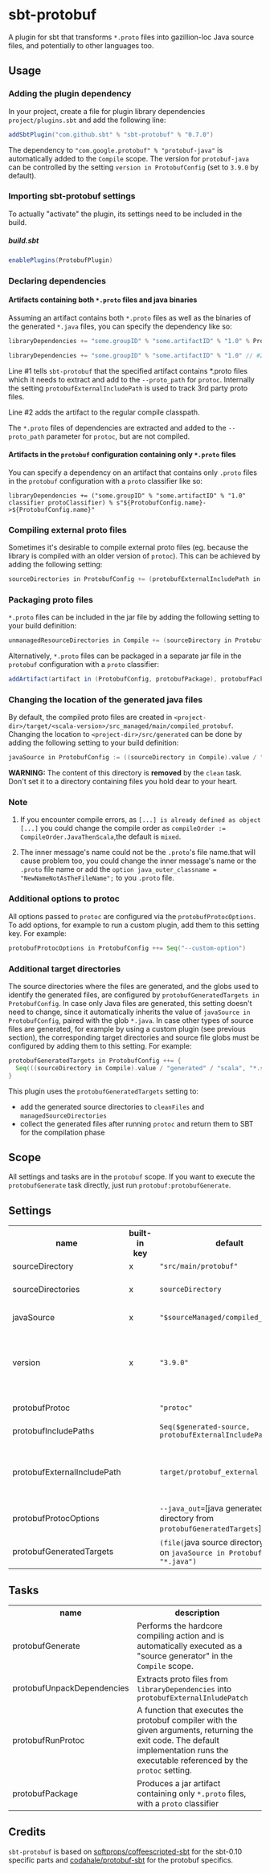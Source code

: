 # sbt-protobuf
A plugin for sbt that transforms `*.proto` files into gazillion-loc Java source files, and potentially to other languages too.


## Usage

### Adding the plugin dependency
In your project, create a file for plugin library dependencies `project/plugins.sbt` and add the following line:

```scala
addSbtPlugin("com.github.sbt" % "sbt-protobuf" % "0.7.0")
```

The dependency to `"com.google.protobuf" % "protobuf-java"` is automatically added to the `Compile` scope.
The version for `protobuf-java` can be controlled by the setting `version in ProtobufConfig` (set to `3.9.0` by default).

### Importing sbt-protobuf settings
To actually "activate" the plugin, its settings need to be included in the build.

##### build.sbt

```scala
enablePlugins(ProtobufPlugin)
```


### Declaring dependencies
#### Artifacts containing both `*.proto` files and java binaries
Assuming an artifact contains both `*.proto` files as well as the binaries of the generated `*.java` files, you can specify the dependency like so:

```scala
libraryDependencies += "some.groupID" % "some.artifactID" % "1.0" % ProtobufConfig.name // #1

libraryDependencies += "some.groupID" % "some.artifactID" % "1.0" // #2
```

Line #1 tells `sbt-protobuf` that the specified artifact contains *.proto files which it needs to extract and add to the `--proto_path` for `protoc`.
Internally the setting `protobufExternalIncludePath` is used to track 3rd party proto files.

Line #2 adds the artifact to the regular compile classpath.

The `*.proto` files of dependencies are extracted and added to the `--proto_path` parameter for `protoc`, but are not compiled.

#### Artifacts in the `protobuf` configuration containing only `*.proto` files
You can specify a dependency on an artifact that contains only `.proto` files in the `protobuf` configuration with a `proto` classifier like so:
```
libraryDependencies += ("some.groupID" % "some.artifactID" % "1.0" classifier protoClassifier) % s"${ProtobufConfig.name}->${ProtobufConfig.name}"
```

### Compiling external proto files
Sometimes it's desirable to compile external proto files (eg. because the library is compiled with an older version of `protoc`).
This can be achieved by adding the following setting:

```scala
sourceDirectories in ProtobufConfig += (protobufExternalIncludePath in ProtobufConfig).value
```

### Packaging proto files
`*.proto` files can be included in the jar file by adding the following setting to your build definition:

```scala
unmanagedResourceDirectories in Compile += (sourceDirectory in ProtobufConfig).value
```

Alternatively, `*.proto` files can be packaged in a separate jar file in the `protobuf` configuration with a `proto` classifier:

```scala
addArtifact(artifact in (ProtobufConfig, protobufPackage), protobufPackage in ProtobufConfig)
```

### Changing the location of the generated java files
By default, the compiled proto files are created in `<project-dir>/target/<scala-version>/src_managed/main/compiled_protobuf`. Changing the location to `<project-dir>/src/generated` can be done by adding the following setting to your build definition:

```scala
javaSource in ProtobufConfig := ((sourceDirectory in Compile).value / "generated")
```

**WARNING:** The content of this directory is **removed** by the `clean` task. Don't set it to a directory containing files you hold dear to your heart.

### Note

1. If you encounter compile errors, as ```[...] is already defined as object [...]``` you could change the compile order
as ```compileOrder := CompileOrder.JavaThenScala```,the default is ```mixed```.

2. The inner message's name could not be the ```.proto```'s file name.that will cause problem too, you could change the inner message's name or the ```.proto``` file name or add the ```option java_outer_classname = "NewNameNotAsTheFileName";``` to you ```.proto``` file.

### Additional options to protoc
All options passed to `protoc` are configured via the `protobufProtocOptions`. To add options, for example to run a custom plugin, add them to this setting key. For example:

```scala
protobufProtocOptions in ProtobufConfig ++= Seq("--custom-option")
```

### Additional target directories
The source directories where the files are generated, and the globs used to identify the generated files, are configured by `protobufGeneratedTargets in ProtobufConfig`.
In case only Java files are generated, this setting doesn't need to change, since it automatically inherits the value of `javaSource in ProtobufConfig`, paired with the glob `*.java`.
In case other types of source files are generated, for example by using a custom plugin (see previous section), the corresponding target directories and source file globs must be configured by adding them to this setting. For example:

```scala
protobufGeneratedTargets in ProtobufConfig ++= {
  Seq(((sourceDirectory in Compile).value / "generated" / "scala", "*.scala"))
}
```

This plugin uses the `protobufGeneratedTargets` setting to:
- add the generated source directories to `cleanFiles` and `managedSourceDirectories`
- collect the generated files after running `protoc` and return them to SBT for the compilation phase

## Scope
All settings and tasks are in the `protobuf` scope. If you want to execute the `protobufGenerate` task directly, just run `protobuf:protobufGenerate`.



## Settings

<table>
<tr><th>name</th><th>built-in key</th><th>default</th><th>description</th></tr>
<tr>
    <td>sourceDirectory</td>
    <td>x</td>
    <td><code>"src/main/protobuf"</code></td>
    <td>Path containing <code>*.proto</code> files.</td>
</tr>
<tr>
    <td>sourceDirectories</td>
    <td>x</td>
    <td><code>sourceDirectory</code></td>
    <td>This setting is used to collect all directories containing <code>*.proto</code> files to compile</td>
</tr>
<tr>
    <td>javaSource</td>
    <td>x</td>
    <td><code>"$sourceManaged/compiled_protobuf"</code></td>
    <td>Path for the generated <code>*.java</code> files.</td>
</tr>
<tr>
    <td>version</td>
    <td>x</td>
    <td><code>"3.9.0"</code></td>
    <td>Which version of the protobuf library should be used. A dependency to <code>"com.google.protobuf" % "protobuf-java" % "$version"</code> is automatically added to <code>libraryDependencies</td>
</tr>
<tr>
    <td>protobufProtoc</td>
    <td></td>
    <td><code>"protoc"</code></td>
    <td>The path to the 'protoc' executable.</td>
</tr>
<tr>
    <td>protobufIncludePaths</td>
    <td></td>
    <td><code>Seq($generated-source, protobufExternalIncludePath)</code></td>
    <td>The path for additional <code>*.proto</code> files.</td>
</tr>
<tr>
    <td>protobufExternalIncludePath</td>
    <td></td>
    <td><code>target/protobuf_external</code></td>
    <td>The path to which <code>protobuf:libraryDependencies</code> are extracted and which is used as <code>protobuf:protobufIncludePath</code> for <code>protoc</code></td>
</tr>
<tr>
    <td>protobufProtocOptions</td>
    <td></td>
    <td><code>--java_out=</code>[java generated source directory from <code>protobufGeneratedTargets</code>]</td>
    <td>the list of options passed to the <code>protoc</code> binary</td>
</tr>
<tr>
    <td>protobufGeneratedTargets</td>
    <td></td>
    <td><code>(file(</code>java source directory based on <code>javaSource in ProtobufConfig</code>), <code>"*.java")</code></td>
    <td>the list of target directories and source file globs for the generated files</td>
</tr>
</table>

## Tasks

<table>
<tr>
  <th>name</th>
  <th>description</th>
</tr>
<tr>
  <td>protobufGenerate</td>
  <td>Performs the hardcore compiling action and is automatically executed as a "source generator" in the <code>Compile</code> scope.</td>
</tr>
<tr>
  <td>protobufUnpackDependencies</td>
  <td>Extracts proto files from <code>libraryDependencies</code> into <code>protobufExternalInludePatch</code></td>
</tr>
<tr>
  <td>protobufRunProtoc</td>
  <td>A function that executes the protobuf compiler with the given arguments,
    returning the exit code. The default implementation runs the executable referenced by the <code>protoc</code> setting.</td>
</tr>
<tr>
  <td>protobufPackage</td>
  <td>Produces a jar artifact containing only <code>*.proto</code> files, with a <code>proto</code> classifier</td>
</tr>

</table>

## Credits
`sbt-protobuf` is based on [softprops/coffeescripted-sbt](https://github.com/softprops/coffeescripted-sbt) for the sbt-0.10 specific parts and [codahale/protobuf-sbt](https://github.com/codahale/protobuf-sbt) for the protobuf specifics.
